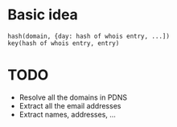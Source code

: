 # Basic idea


```
hash(domain, {day: hash of whois entry, ...])
key(hash of whois entry, entry)
```

# TODO

* Resolve all the domains in PDNS
* Extract all the email addresses
* Extract names, addresses, ...
